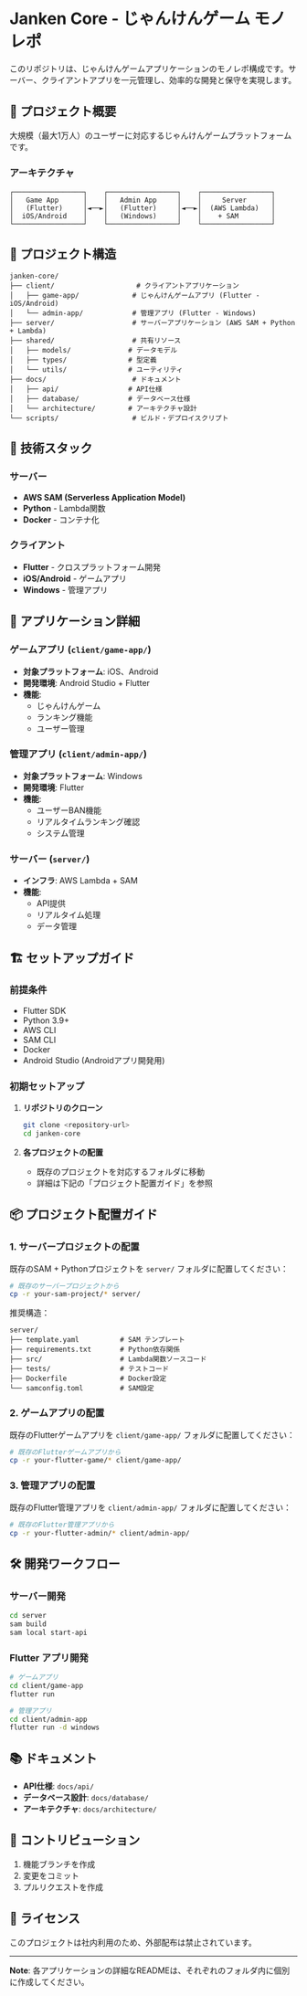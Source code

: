 # Janken Core - じゃんけんゲーム モノレポ

このリポジトリは、じゃんけんゲームアプリケーションのモノレポ構成です。サーバー、クライアントアプリを一元管理し、効率的な開発と保守を実現します。

## 🎯 プロジェクト概要

大規模（最大1万人）のユーザーに対応するじゃんけんゲームプラットフォームです。

### アーキテクチャ

```
┌─────────────────┐    ┌─────────────────┐    ┌─────────────────┐
│   Game App      │    │   Admin App     │    │     Server      │
│   (Flutter)     │◄──►│   (Flutter)     │◄──►│  (AWS Lambda)   │
│  iOS/Android    │    │   (Windows)     │    │    + SAM        │
└─────────────────┘    └─────────────────┘    └─────────────────┘
```

## 📁 プロジェクト構造

```
janken-core/
├── client/                    # クライアントアプリケーション
│   ├── game-app/             # じゃんけんゲームアプリ (Flutter - iOS/Android)
│   └── admin-app/            # 管理アプリ (Flutter - Windows)
├── server/                   # サーバーアプリケーション (AWS SAM + Python + Lambda)
├── shared/                   # 共有リソース
│   ├── models/              # データモデル
│   ├── types/               # 型定義
│   └── utils/               # ユーティリティ
├── docs/                     # ドキュメント
│   ├── api/                 # API仕様
│   ├── database/            # データベース仕様
│   └── architecture/        # アーキテクチャ設計
└── scripts/                  # ビルド・デプロイスクリプト
```

## 🚀 技術スタック

### サーバー
- **AWS SAM (Serverless Application Model)**
- **Python** - Lambda関数
- **Docker** - コンテナ化

### クライアント
- **Flutter** - クロスプラットフォーム開発
- **iOS/Android** - ゲームアプリ
- **Windows** - 管理アプリ

## 📱 アプリケーション詳細

### ゲームアプリ (`client/game-app/`)
- **対象プラットフォーム**: iOS、Android
- **開発環境**: Android Studio + Flutter
- **機能**: 
  - じゃんけんゲーム
  - ランキング機能
  - ユーザー管理

### 管理アプリ (`client/admin-app/`)
- **対象プラットフォーム**: Windows
- **開発環境**: Flutter
- **機能**:
  - ユーザーBAN機能
  - リアルタイムランキング確認
  - システム管理

### サーバー (`server/`)
- **インフラ**: AWS Lambda + SAM
- **機能**:
  - API提供
  - リアルタイム処理
  - データ管理

## 🏗️ セットアップガイド

### 前提条件

- Flutter SDK
- Python 3.9+
- AWS CLI
- SAM CLI
- Docker
- Android Studio (Androidアプリ開発用)

### 初期セットアップ

1. **リポジトリのクローン**
   ```bash
   git clone <repository-url>
   cd janken-core
   ```

2. **各プロジェクトの配置**
   - 既存のプロジェクトを対応するフォルダに移動
   - 詳細は下記の「プロジェクト配置ガイド」を参照

## 📦 プロジェクト配置ガイド

### 1. サーバープロジェクトの配置

既存のSAM + Pythonプロジェクトを `server/` フォルダに配置してください：

```bash
# 既存のサーバープロジェクトから
cp -r your-sam-project/* server/
```

推奨構造：
```
server/
├── template.yaml          # SAM テンプレート
├── requirements.txt       # Python依存関係
├── src/                   # Lambda関数ソースコード
├── tests/                 # テストコード
├── Dockerfile             # Docker設定
└── samconfig.toml         # SAM設定
```

### 2. ゲームアプリの配置

既存のFlutterゲームアプリを `client/game-app/` フォルダに配置してください：

```bash
# 既存のFlutterゲームアプリから
cp -r your-flutter-game/* client/game-app/
```

### 3. 管理アプリの配置

既存のFlutter管理アプリを `client/admin-app/` フォルダに配置してください：

```bash
# 既存のFlutter管理アプリから
cp -r your-flutter-admin/* client/admin-app/
```

## 🛠️ 開発ワークフロー

### サーバー開発
```bash
cd server
sam build
sam local start-api
```

### Flutter アプリ開発
```bash
# ゲームアプリ
cd client/game-app
flutter run

# 管理アプリ
cd client/admin-app
flutter run -d windows
```

## 📚 ドキュメント

- **API仕様**: `docs/api/`
- **データベース設計**: `docs/database/`
- **アーキテクチャ**: `docs/architecture/`

## 🤝 コントリビューション

1. 機能ブランチを作成
2. 変更をコミット
3. プルリクエストを作成

## 📄 ライセンス

このプロジェクトは社内利用のため、外部配布は禁止されています。

---

**Note**: 各アプリケーションの詳細なREADMEは、それぞれのフォルダ内に個別に作成してください。
